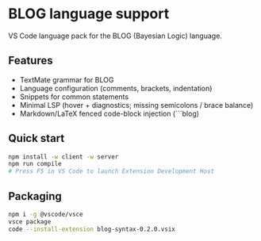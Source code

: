 # BLOG language support

VS Code language pack for the BLOG (Bayesian Logic) language.

## Features
- TextMate grammar for BLOG
- Language configuration (comments, brackets, indentation)
- Snippets for common statements
- Minimal LSP (hover + diagnostics; missing semicolons / brace balance)
- Markdown/LaTeX fenced code-block injection (```blog)

## Quick start
```bash
npm install -w client -w server
npm run compile
# Press F5 in VS Code to launch Extension Development Host
```

## Packaging
```bash
npm i -g @vscode/vsce
vsce package
code --install-extension blog-syntax-0.2.0.vsix
```

